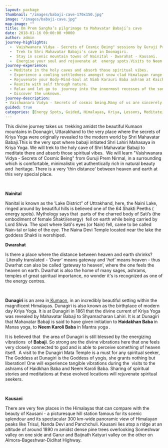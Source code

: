 ```yaml
---
layout: package
thumbnail: "/images/babaji-cave-170x150.jpg"
image: "/images/babaji-cave.jpg"
map-image: ""
title: Om Prem Sangha’s pilgrimage to Mahavatar Babaji’s cave
date: 2018-01-16 00:00:00 +0000
author: admin
journey-highlights:
  -  Vaishwanara Vidya - Secrets of Cosmic Being" sessions by Guruji Prem Nirmal & Guruma Bharati.
  -  Trek to Shri Mahavatar Babaji's cave in Doonagiri.
  -  Stay in scenic mountain towns of Nainital - Dwarahat - Kausani.
  -  Energise your soul and rejuvenate at  energy spots.Visits to Neem      Karoli baba ashram at Kaichi,Heidakhan Baba Temple at Ranikhet,Naina        Devi Temple, Doonagiri Mata Temple.
journey-experience: 
  - Meditate in the holy caves and absorb those spiritual vibes.
  - Experience a cooling settledness amongst snow clad Himalayan range in front of Trushul and Nanda Devi peaks !
  - Rejuvenate your Body-Mind-Soul at Nimb Karauri Baba ashram at Kaichi Dham,  Heidakhan Baba Temple at Ranikhet, Doonagiri Mata temple and Naina Devi.
  - Reunite with self through nature.
  - Relax and let go to  journey into the innermost recesses of the soul.
  - Discover the unknown.
journey-description:
- Vaishwanara Vidya - Secrets of cosmic being.Many of us are sincerely      trying to meditate but the practices we do bring neither prosperity and     nor peace or fulfillment. Sometimes as we start meditating, our life        becomes dry and gives happiness only in certain areas of life. If we        get wealth, we do not get peace of mind; and if we get name and fame,   we do not get harmonious relationships. Real right kind of meditation       should lead one to a complete fulfillment and a prosperous vibrant          blissful life! Should it not? But instead of meditating on the Whole we     actually are meditating on the partial and taking partial only as a     Whole because we simply cannot comprehend Whole! And that is the real       catch!
guided: true
categories: [Energy Spots, Guided, Himalayas, Kriya, Lessons, Meditate, Pilgrimage, Popular, Scenic locations, Spiritual, Temples, Treks]
---
```

<p>This divine journey takes us  trekking amidst the beautiful Kumaon mountains in Doonagiri, Uttarakhand to the very place where the secrets of Kriya Yoga were originally revealed to the modern world by Shri Mahavatar Babaji.This is the very spot where babaji initiated Shri Lahiri Mahasaya in Kriya Yoga. We will trek to the holy cave of Shri Mahavatar Babaji to meditate there and absorb those spiritual vibes.  We will learn "Vaishwanara Vidya - Secrets of Cosmic Being" from Guruji Prem Nirmal, in a surrounding which is comfortable, minimalistic yet authentically rich in natural beauty and  heritage. There is a very 'thin distance' between heaven and earth at this very special place.</p>
<p>&nbsp;</p>
<p><b>Nainital</b></p>
<p>Nanital is known as the ‘Lake District” of Uttrakhand, here, the Naini Lake, ringed around by beautiful hills is believed one of the 64 Shakti Peeths ( energy spots). Mythology says that  parts of the charred body of Sati’s (the embodiment of female Shakti/energy)  fell on earth while being carried by Lord Shiva. The spot where Sati's eyes (or Nain) fell, came to be called Nain-tal or lake of the eye. The Naina Devi Temple located near the lake the goddess Shakti is worshiped.</p>
<p><b>Dwarahat </b></p>
<p>Is there a place where the distance between heaven and earth shrinks?  Literally translated - ‘<i>Dwar’</i> means gateway and ‘<i>hat’</i> means heaven - thus Dwarhat can also be called ‘gateway to heaven’, where the one feels the heaven on earth. Dwarhat is also the home of many sages, ashrams, temples of great spiritual importance, no wonder it's is recognized as one of the energy centres.</p>
<p>&nbsp;</p>
<p><b>Dunagiri </b>is an area in<a href="http://wikitravel.org/en/Kumaon"> Kumaon</a>, in an incredibly beautiful setting within the magnificent Himalayas. Dunagiri is also known as the birthplace of modern day Kriya Yoga. It is at Dunagiri in 1861 that the divine current of Kriya Yoga was revealed by Mahavatar Babaji to Shyamacharan Lahiri. It is at Dunagiri that Mahavatar Babaji is said to have given initiation to <b>Haidakhan Baba </b>in Manas yoga, to <b>Neem Karoli Baba</b> in Mantra yoga .</p>
<p>It is believed that  the area of Dunagiri is still blessed by the energizing vibrations  of <b>Babaji</b>. So strong are the divine vibrations here that one feels very closely connected to god and is able to perceive something of heaven itself.  A visit to the Dunagiri Mata Temple is a must for any spiritual seeker, The Goddess at Dunagiri is the Goddess of yogis, she grants nothing but liberation! One will experience tangible vibrations during the  visits to the ashrams of Haidkhan Baba and Neem Karoli Baba. Sharing of spiritual stories and meditations at these evolved locations will rejuvenate spiritual seekers.  </p>
<p>&nbsp;</p>
<p><b>Kausani</b></p>
<p>There are very few places in the Himalayas that can compare with the beauty of Kausani - a picturesque hill station famous for its scenic splendour and its spectacular 300 km-wide panoramic view of Himalayan peaks like Trisul, Nanda Devi and Panchchuli. Kausani lies atop a ridge at an altitude of around 1890 m amidst dense pine trees overlooking Someshwar valley on one side and Garur and Baijnath Katyuri valley on the other on Almora-Bageshwar-Didihat Highway.</p>
